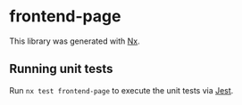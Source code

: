 # frontend-page

This library was generated with [Nx](https://nx.dev).

## Running unit tests

Run `nx test frontend-page` to execute the unit tests via [Jest](https://jestjs.io).
